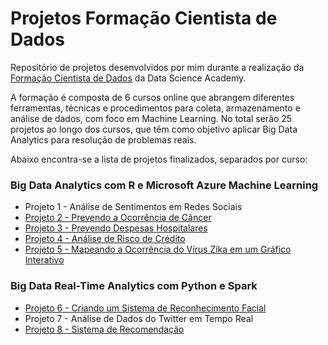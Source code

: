 # Projetos Formação Cientista de Dados

Repositório de projetos desenvolvidos por mim durante a realização da [Formação Cientista de Dados](https://www.datascienceacademy.com.br/pages/formacao-cientista-de-dados) da Data Science Academy.

A formação é composta de 6 cursos online que abrangem diferentes ferramentas, técnicas e procedimentos para coleta, armazenamento e análise de dados, com foco em Machine Learning. No total serão 25 projetos ao longo dos cursos, que têm como objetivo aplicar Big Data Analytics para resolução de problemas reais.

Abaixo encontra-se a lista de projetos finalizados, separados por curso:

### Big Data Analytics com R e Microsoft Azure Machine Learning
* Projeto 1 - Análise de Sentimentos em Redes Sociais 
* [Projeto 2 - Prevendo a Ocorrência de Câncer](https://github.com/gsabato/DataScienceAcademy-FormacaoCientistaDeDados/tree/master/projeto_02-PrevendoOcorrenciaDeCancer)
* [Projeto 3 - Prevendo Despesas Hospitalares](https://github.com/gsabato/DataScienceAcademy-FormacaoCientistaDeDados/tree/master/projeto_03-PrevendoDespesasHospitalares)
* [Projeto 4 - Análise de Risco de Crédito](https://github.com/gsabato/DataScienceAcademy-FormacaoCientistaDeDados/tree/master/projeto_04-AnaliseDeRiscoDeCredito)
* [Projeto 5 - Mapeando a Ocorrência do Vírus Zika em um Gráfico Interativo](https://github.com/gsabato/DataScienceAcademy-FormacaoCientistaDeDados/tree/master/projeto_05-MapeandoOcorrenciaZikaVirus)

### Big Data Real-Time Analytics com Python e Spark
* [Projeto 6 - Criando um Sistema de Reconhecimento Facial](https://github.com/gsabato/DataScienceAcademy-FormacaoCientistaDeDados/tree/master/projeto_06-SistemaDeReconhecimentoFacial)
* Projeto 7 - Análise de Dados do Twitter em Tempo Real
* [Projeto 8 - Sistema de Recomendação](https://github.com/gsabato/DataScienceAcademy-FormacaoCientistaDeDados/tree/master/projeto_08-SistemaDeRecomendacao)